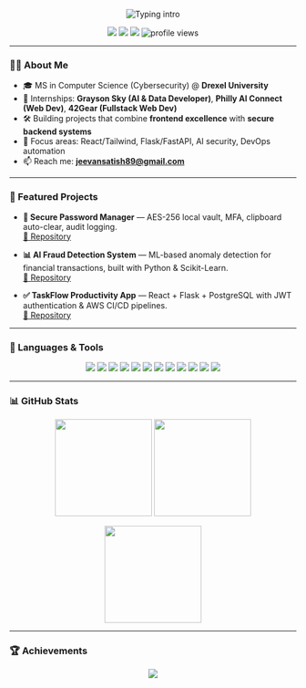 <!-- Profile README for @JS1820 -->

<p align="center">
  <img src="https://readme-typing-svg.demolab.com?font=Inter&weight=600&size=28&pause=800&center=true&vCenter=true&width=900&lines=Hi+%F0%9F%91%8B%2C+I'm+Jeevan+Satish;Full-Stack+Developer+%7C+Cybersecurity+MS+@+Drexel;React+%2B+Flask%2FFastAPI+%2B+PostgreSQL+%2B+AWS;I+love+clean+UI%2FUN%26DX+and+solid+architecture" alt="Typing intro" />
</p>

<p align="center">
  <a href="https://www.linkedin.com/in/jeevansatish"><img src="https://img.shields.io/badge/LinkedIn-0A66C2?logo=linkedin&logoColor=white&style=for-the-badge" /></a>
  <a href="mailto:jeevansatish2000@gmail.com"><img src="https://img.shields.io/badge/Email-D14836?logo=gmail&logoColor=white&style=for-the-badge" /></a>
  <a href="https://js1820.netlify.app"><img src="https://img.shields.io/badge/Portfolio-000?logo=vercel&logoColor=white&style=for-the-badge" /></a>
  <img src="https://komarev.com/ghpvc/?username=JS1820&style=for-the-badge&color=blue" alt="profile views"/>
</p>

---

### 👨‍💻 About Me
- 🎓 MS in Computer Science (Cybersecurity) @ **Drexel University** 
- 💼 Internships: **Grayson Sky (AI & Data Developer)**, **Philly AI Connect (Web Dev)**, **42Gear (Fullstack Web Dev)**  
- 🛠️ Building projects that combine **frontend excellence** with **secure backend systems**  
- 🎯 Focus areas: React/Tailwind, Flask/FastAPI, AI security, DevOps automation  
- 📫 Reach me: **jeevansatish89@gmail.com**

---

### 🚀 Featured Projects
- **🔐 Secure Password Manager** — AES-256 local vault, MFA, clipboard auto-clear, audit logging.  
  <a href="https://github.com/JS1820/secure-password-manager">🔗 Repository</a>

- **📊 AI Fraud Detection System** — ML-based anomaly detection for financial transactions, built with Python & Scikit-Learn.  
  <a href="https://github.com/JS1820/ai-fraud-detection">🔗 Repository</a>

- **✅ TaskFlow Productivity App** — React + Flask + PostgreSQL with JWT authentication & AWS CI/CD pipelines.  
  <a href="https://github.com/JS1820/taskflow">🔗 Repository</a>

---

### 🧰 Languages & Tools
<p align="center">
  <img src="https://img.shields.io/badge/JavaScript-F7DF1E?logo=javascript&logoColor=000&style=for-the-badge" />
  <img src="https://img.shields.io/badge/TypeScript-3178C6?logo=typescript&logoColor=fff&style=for-the-badge" />
  <img src="https://img.shields.io/badge/React-61DAFB?logo=react&logoColor=000&style=for-the-badge" />
  <img src="https://img.shields.io/badge/Next.js-000?logo=nextdotjs&logoColor=fff&style=for-the-badge" />
  <img src="https://img.shields.io/badge/TailwindCSS-38B2AC?logo=tailwindcss&logoColor=fff&style=for-the-badge" />
  <img src="https://img.shields.io/badge/Python-3776AB?logo=python&logoColor=fff&style=for-the-badge" />
  <img src="https://img.shields.io/badge/Flask-000?logo=flask&logoColor=fff&style=for-the-badge" />
  <img src="https://img.shields.io/badge/FastAPI-009688?logo=fastapi&logoColor=fff&style=for-the-badge" />
  <img src="https://img.shields.io/badge/PostgreSQL-4169E1?logo=postgresql&logoColor=fff&style=for-the-badge" />
  <img src="https://img.shields.io/badge/Docker-2496ED?logo=docker&logoColor=fff&style=for-the-badge" />
  <img src="https://img.shields.io/badge/AWS-232F3E?logo=amazonaws&logoColor=ff9900&style=for-the-badge" />
  <img src="https://img.shields.io/badge/Linux-FCC624?logo=linux&logoColor=000&style=for-the-badge" />
</p>

---

### 📊 GitHub Stats
<p align="center">
  <img height="170" src="https://github-readme-stats.vercel.app/api?username=JS1820&show_icons=true&theme=radical&hide=issues" />
  <img height="170" src="https://streak-stats.demolab.com?user=JS1820&theme=radical" />
</p>
<p align="center">
  <img height="170" src="https://github-readme-stats.vercel.app/api/top-langs/?username=JS1820&layout=compact&theme=radical&langs_count=8" />
</p>

---

### 🏆 Achievements
<p align="center">
  <img src="https://github-profile-trophy.vercel.app/?username=JS1820&theme=onedark&row=1&column=6" />
</p>
